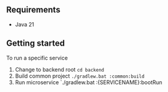 ## Requirements
- Java 21

## Getting started
To run a specific service
1. Change to backend root `cd backend`
2. Build common project `./gradlew.bat :common:build`
3. Run microservice `./gradlew.bat :{SERVICENAME}:bootRun